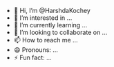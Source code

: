 - 👋 Hi, I’m @HarshdaKochey
- 👀 I’m interested in ...
- 🌱 I’m currently learning ...
- 💞️ I’m looking to collaborate on ...
- 📫 How to reach me ...
- 😄 Pronouns: ...
- ⚡ Fun fact: ...

<!---
HarshdaKochey/HarshdaKochey is a ✨ special ✨ repository because its `README.md` (this file) appears on your GitHub profile.
You can click the Preview link to take a look at your changes.
--->
